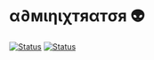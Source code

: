 # α∂мιηιχтяαтσя 👽

[![Status](https://img.shields.io/badge/Build-Passing-skirretgreen)](https://github.com/Adminixtrator) [![Status](https://img.shields.io/badge/Emotions-Stable-blue)](https://github.com/Adminixtrator) 

<!--
**Adminixtrator/Adminixtrator** is a ✨ _special_ ✨ repository because its `README.md` (this file) appears on your GitHub profile.

Here are some ideas to get you started:

- 🔭 I’m currently working on ...
- 🌱 I’m currently learning ...
- 👯 I’m looking to collaborate on ...
- 🤔 I’m looking for help with ...
- 💬 Ask me about ...
- 📫 How to reach me: ...
- 😄 Pronouns: ...
- ⚡ Fun fact: ...
-->
